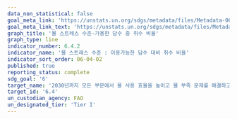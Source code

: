 ```yaml
---
data_non_statistical: false
goal_meta_link: 'https://unstats.un.org/sdgs/metadata/files/Metadata-06-04-02.pdf'
goal_meta_link_text: 'https://unstats.un.org/sdgs/metadata/files/Metadata-06-04-02.pdf'
graph_title: '물 스트레스 수준-가용한 담수 중 취수 비율'
graph_type: line
indicator_number: 6.4.2
indicator_name: '물 스트레스 수준 : 이용가능한 담수 대비 취수 비율'
indicator_sort_order: 06-04-02
published: true
reporting_status: complete
sdg_goal: '6'
target_name: '2030년까지 모든 부문에서 물 사용 효율을 높이고 물 부족 문제를 해결하고 물 부족으로 고통 받는 인구 수를 상당한 수준으로 감소시키기 위해 지속가능한 담수의 취수와 공급을 보장'
target_id: '6.4'
un_custodian_agency: FAO
un_designated_tier: 'Tier I'
---
```

